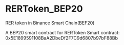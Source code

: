 # RERToken_BEP20
RER token in Binance Smart Chain(BEF20)

A BEP20 smart contract for RERToken Smart contract: 0x5E1899591108BaA2DbeDf2F7C9d6807b97bF88Bb
